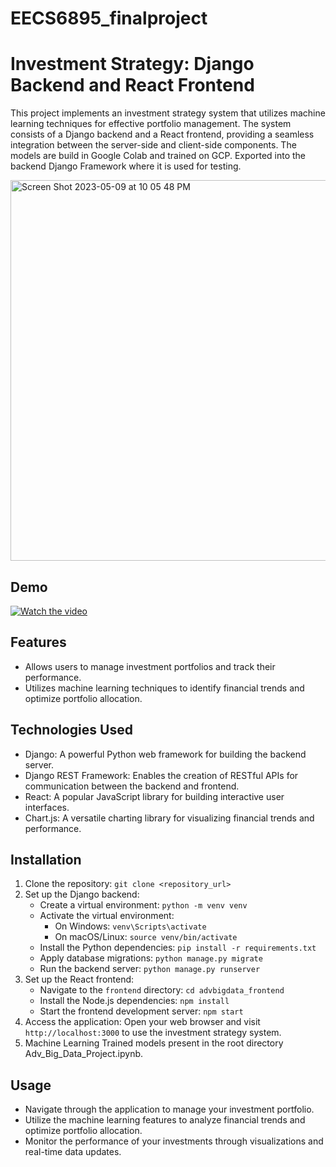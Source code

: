 # EECS6895_finalproject

# Investment Strategy: Django Backend and React Frontend

This project implements an investment strategy system that utilizes machine learning techniques for effective portfolio management. The system consists of a Django backend and a React frontend, providing a seamless integration between the server-side and client-side components.
The models are build in Google Colab and trained on GCP. Exported into the backend Django Framework where it is used for testing.


<img width="609" alt="Screen Shot 2023-05-09 at 10 05 48 PM" src="https://github.com/AayushKamath/EECS6895_finalproject/assets/99830884/a3c7bf16-9b31-453d-923b-688ea012eb2c">


## Demo

[![Watch the video](https://img.youtube.com/vi/iZSzM010ccI/0.jpg)](https://youtu.be/iZSzM010ccI)

## Features

- Allows users to manage investment portfolios and track their performance.
- Utilizes machine learning techniques to identify financial trends and optimize portfolio allocation.


## Technologies Used

- Django: A powerful Python web framework for building the backend server.
- Django REST Framework: Enables the creation of RESTful APIs for communication between the backend and frontend.
- React: A popular JavaScript library for building interactive user interfaces.
- Chart.js: A versatile charting library for visualizing financial trends and performance.

## Installation

1. Clone the repository: `git clone <repository_url>`
2. Set up the Django backend:
   - Create a virtual environment: `python -m venv venv`
   - Activate the virtual environment:
     - On Windows: `venv\Scripts\activate`
     - On macOS/Linux: `source venv/bin/activate`
   - Install the Python dependencies: `pip install -r requirements.txt`
   - Apply database migrations: `python manage.py migrate`
   - Run the backend server: `python manage.py runserver`
3. Set up the React frontend:
   - Navigate to the `frontend` directory: `cd advbigdata_frontend`
   - Install the Node.js dependencies: `npm install`
   - Start the frontend development server: `npm start`
4. Access the application: Open your web browser and visit `http://localhost:3000` to use the investment strategy system.
5. Machine Learning Trained models present in the root directory Adv_Big_Data_Project.ipynb.

## Usage

- Navigate through the application to manage your investment portfolio.
- Utilize the machine learning features to analyze financial trends and optimize portfolio allocation.
- Monitor the performance of your investments through visualizations and real-time data updates.

